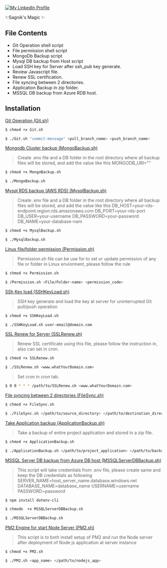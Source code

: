 <!-- # File Setup -->

<!-- [![N|Solid](https://cldup.com/dTxpPi9lDf.thumb.png)](https://nodesource.com/products/nsolid) -->

[![My LinkedIn Profile](https://media.licdn.com/dms/image/C5603AQEC8ch_Z-bmpg/profile-displayphoto-shrink_200_200/0/1589660737782?e=2147483647&v=beta&t=bkzNsi69jrmxF804_L0f7GsGYKj8_BP_mDu4pF9wg20)](https://in.linkedin.com/in/sagnik-dey-483423a9)

 ✨Sagnik's Magic ✨

## File Contents 

- Git Operation shell script
- File permission shell script
- MongoDb Backup script
- Mysql DB backup from Host script
- Load SSH key for Server after ssh_pub key generate.
- Review Javascript file.
- Renew SSL certification.
- File syncing between 2 directories.
- Application Backup in zip folder.
- MSSQL DB backup from Azure RDB host.


## Installation

[Git Operation (Git.sh)](https://github.com)

```sh
$ chmod +x Git.sh
```

```sh
$ ./Git.sh "commit-message" <pull_branch_name> <push_branch_name>
```

[Mongodb Cluster backup (MongoBackup.sh)](https://www.mongodb.com/cloud/atlas/register)
> Create .env file and a DB folder in the root directory where all backup files will be stored, and add the value like this MONGODB_URI=""
```sh
$ chmod +x MongoBackup.sh
```
```sh
$ ./MongoBackup.sh
```
[Mysql RDS backup (AWS RDS) (MysqlBackup.sh)](https://aws.amazon.com/free/database/?gclid=Cj0KCQiA5rGuBhCnARIsAN11vgS3_Cg_4Rkay0s8YevvXhPwc5pDA_p16aTlJ-a0R4h-E6mmbmc0WigaApJrEALw_wcB&trk=a049d6a3-611f-4ee9-9d3b-e88a4b66272f&sc_channel=ps&ef_id=Cj0KCQiA5rGuBhCnARIsAN11vgS3_Cg_4Rkay0s8YevvXhPwc5pDA_p16aTlJ-a0R4h-E6mmbmc0WigaApJrEALw_wcB:G:s&s_kwcid=AL!4422!3!659622174426!e!!g!!amazon%20mysql%20rds!11542049405!107751951770)

> Create .env file and a DB folder in the root directory where all backup files will be stored, and add the value like this
> DB_HOST=your-rds-endpoint.region.rds.amazonaws.com
> DB_PORT=your-rds-port
> DB_USER=your-username
> DB_PASSWORD=your-password
> DB_NAME=your-database-nam

```sh
$ chmod +x MysqlBackup.sh
```
```sh
$ ./MysqlBackup.sh
```

[Linux file/folder permission (Permission.sh)](https://www.guru99.com/file-permissions.html)
> Permission.sh file can be use for to set or update permission of any file or folder in Linux enviorment, please follow the rule

```sh
$ chmod +x Permission.sh
```
```sh
$ /Permission.sh <File/Folder-name> <permission_code>
```
[SSh Key load (SSHKeyLoad.sh)](https://www.digitalocean.com/community/tutorials/how-to-configure-ssh-key-based-authentication-on-a-linux-server)
> SSH key generate and load the key at server for uninterrupted Git pull/push operation

```sh
$ chmod +x SSHKeyLoad.sh
```
```sh
$ ./SSHKeyLoad.sh user-email@domain.com
```

[SSL Renew for Server (SSLRenew.sh)](https://www.name.com/support/articles/205190858-renewing-an-ssl-certificate)
> Renew SSL certificate using this file, please follow the instruction in, also can set in cron.

```sh
$ chmod +x SSLRenew.sh
```
```sh
$ ./SSLRenew.sh <www.whatYourDomain.com>
```
> Set cron in cron tab.
```sh
$ 0 0 * * * /path/to/SSLRenew.sh <www.whatYourDomain.com>
```

[File syncing between 2 directories (FileSync.sh)](https://www.baeldung.com/linux/synchronize-linux-directories)
```sh
$ chmod +x FileSync.sh
```
```sh
$ ./FileSync.sh </path/to/source_directory> </path/to/destination_directory>
```

[Take Application backup (ApplicationBackup.sh)](https://iq.opengenus.org/automated-backup-in-linux-using-shell-scripting-and-crontab-scheduler/)

> Take a backup of entire project application and stored in a zip file.

```sh
$ chmod +x ApplicationBackup.sh
```
```sh
$ ./ApplicationBackup.sh </path/to/project_application> </path/to/backup_directory>
```

[MSSQL Server DB backup from Azure DB host (MSSQLServerDBBackup.sh)](https://azure.microsoft.com/en-in/products/azure-sql/database)
> This script will take credentials from .env file, please create same and keep the DB credentials as following
SERVER_NAME=host_server_name.database.windows.net
DATABASE_NAME=database_name
USERNAME=username
PASSWORD=password

```sh
$ npm install dotenv-cli
```
```sh
$ chmode  +x MSSQLServerDBBackup.sh
```
```sh
$ ./MSSQLServerDBBackup.sh
```

[PM2 Engine for start Node Server (PM2.sh)](https://pm2.keymetrics.io/)
> This script is to both install setup of PM2 and run the Node server after deployment of Node js application at server instance
```sh
$ chmod +x PM2.sh
```
```sh
$ ./PM2.sh <app_name> </path/to/nodejs_app>
```


